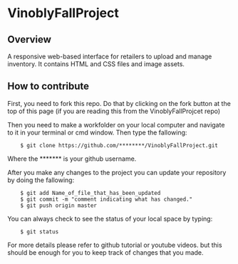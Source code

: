 # VinoblyFallProject

## Overview

A responsive web-based interface for retailers to upload and manage inventory. It contains HTML and CSS files and image assets.

## How to contribute

First, you need to fork this repo.  Do that by clicking on the fork button at the top of this page (if you are reading this from the VinoblyFallProjcet repo)

Then you need to make a workfolder on your local computer and navigate to it in your terminal or cmd window.  Then type the fallowing:

		$ git clone https://github.com/********/VinoblyFallProject.git

Where the ******* is your github username.

After you make any changes to the project you can update your repository by doing the fallowing:

		$ git add Name_of_file_that_has_been_updated
		$ git commit -m "comment indicating what has changed."
		$ git push origin master

You can always check to see the status of your local space by typing:

		$ git status

For more details please refer to github tutorial or youtube videos. but this should be enough for you to keep track of changes that you made.
